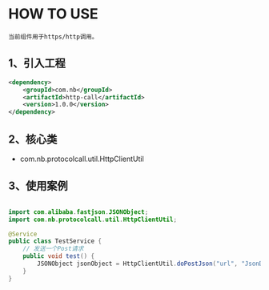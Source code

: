 # HOW TO USE

```text
当前组件用于https/http调用。
```

## 1、引入工程
```xml
<dependency>
    <groupId>com.nb</groupId>
    <artifactId>http-call</artifactId>
    <version>1.0.0</version>
</dependency>
```

## 2、核心类
- com.nb.protocolcall.util.HttpClientUtil


## 3、使用案例

```java

import com.alibaba.fastjson.JSONObject;
import com.nb.protocolcall.util.HttpClientUtil;

@Service
public class TestService {
    // 发送一个Post请求
    public void test() {
        JSONObject jsonObject = HttpClientUtil.doPostJson("url", "JsonData");
    }
}
```
